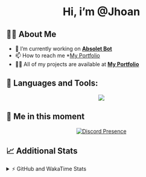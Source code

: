 <h1 align="center">Hi, i’m @Jhoan</h1>

## 🙋‍♂️ About Me

- 🔭 I’m currently working on **[Absolet Bot](https://strider.cloud)**
- 📫 How to reach me *[My Portfolio](https://jhoan.me/contact)
- 👨‍💻 All of my projects are available at **[My Portfolio](https://jhoan.me)**

## 🚀 Languages and Tools:
<p align="center">
  <a href="https://skillicons.dev">
    <img src="https://skillicons.dev/icons?i=js,ts,html,css,bootstrap,nodejs,express,vscode,neovim,vim,atom,cloudflare,git,github,discord,bots,linux,mongodb,nginx,redis,wordpress,heroku&perline=11" />
  </a>
</p>
  
## 👤 Me in this moment
<p align="center">
    <a href="https://discord.com/users/612460795124776960" target="_blank" rel="nofollow">
        <img src="https://lanyard-profile-readme.vercel.app/api/612460795124776960?idleMessage=Probably%20coding%20Absolet..." alt="Discord Presence" align="center">
    </a>
</p>

## 📈 Additional Stats
<details>
    <summary>⚡ GitHub and WakaTime Stats</summary>
    <br/>

<!--START_SECTION:waka-->
![Code Time](http://img.shields.io/badge/Code%20Time-637%20hrs%205%20mins-blue)

**🐱 My GitHub Data** 

> 📦 180.6 kB Used in GitHub's Storage 
 > 
> 🏆 372 Contributions in the Year 2023
 > 
> 💼 Opted to Hire
 > 
> 📜 5 Public Repositories 
 > 
> 🔑 44 Private Repositories 
 > 
**I'm an Early 🐤** 

```text
🌞 Morning                220 commits         ██░░░░░░░░░░░░░░░░░░░░░░░   07.69 % 
🌆 Daytime                1359 commits        ████████████░░░░░░░░░░░░░   47.48 % 
🌃 Evening                1133 commits        ██████████░░░░░░░░░░░░░░░   39.59 % 
🌙 Night                  150 commits         █░░░░░░░░░░░░░░░░░░░░░░░░   05.24 % 
```
📅 **I'm Most Productive on Saturday** 

```text
Monday                   391 commits         ███░░░░░░░░░░░░░░░░░░░░░░   13.66 % 
Tuesday                  471 commits         ████░░░░░░░░░░░░░░░░░░░░░   16.46 % 
Wednesday                410 commits         ████░░░░░░░░░░░░░░░░░░░░░   14.33 % 
Thursday                 294 commits         ███░░░░░░░░░░░░░░░░░░░░░░   10.27 % 
Friday                   388 commits         ███░░░░░░░░░░░░░░░░░░░░░░   13.56 % 
Saturday                 548 commits         █████░░░░░░░░░░░░░░░░░░░░   19.15 % 
Sunday                   360 commits         ███░░░░░░░░░░░░░░░░░░░░░░   12.58 % 
```


📊 **This Week I Spent My Time On** 

```text
🕑︎ Time Zone: America/Bogota

💬 Programming Languages: 
No Activity Tracked This Week

🔥 Editors: 
No Activity Tracked This Week

🐱‍💻 Projects: 
No Activity Tracked This Week

💻 Operating System: 
No Activity Tracked This Week
```

**I Mostly Code in JavaScript** 

```text
JavaScript               17 repos            ████████████░░░░░░░░░░░░░   50.00 % 
TypeScript               11 repos            ████████░░░░░░░░░░░░░░░░░   32.35 % 
EJS                      1 repo              █░░░░░░░░░░░░░░░░░░░░░░░░   02.94 % 
SCSS                     1 repo              █░░░░░░░░░░░░░░░░░░░░░░░░   02.94 % 
CSS                      1 repo              █░░░░░░░░░░░░░░░░░░░░░░░░   02.94 % 
```




 Last Updated on 01/09/2023 21:34:52 UTC
<!--END_SECTION:waka-->
</details>
